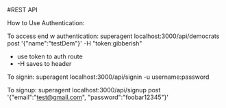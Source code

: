 #REST API

How to Use Authentication:

To access end w authentication:
superagent localhost:3000/api/democrats post '{"name":"testDem"}' -H "token:gibberish"

- use token to auth route
- -H saves to header

To signin:
superagent localhost:3000/api/signin -u username:password

To signup:
superagent localhost:3000/api/signup post '{"email":"test@gmail.com", "password":"foobar12345"}'
